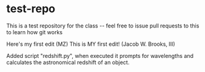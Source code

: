 # test-repo

This is a test repository for the class -- feel free to
issue pull requests to this to learn how git works

Here's my first edit (MZ)
This is MY first edit! (Jacob W. Brooks, III)

Added script "redshift.py", when executed it prompts for wavelengths and calculates the astronomical redshift of an object.

